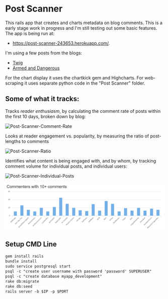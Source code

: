 # Post Scanner

This rails app that creates and charts metadata on blog comments. This is a early stage work in progress and I'm still testing out some basic features. The app is being run at:

- https://post-scanner-243653.herokuapp.com/.

I'm using a few posts from the blogs:

- [Twig](https://twigserial.wordpress.com/)
- [Armed and Dangerous](http://esr.ibiblio.org/)

For the chart display it uses the chartkick gem and Highcharts. For web-scraping it uses separate python code in the "Post Scanner" folder.

## Some of what it tracks:

Tracks *reader enthusiasm*, by calculating the comment rate of posts within the first 10 days, broken down by blog:

![Post-Scanner-Comment-Rate](https://raw.githubusercontent.com/Nico-ehs/post_scanner/tree/master/img/Post-Scanner-Comment-Rate.PNG)

Looks at reader engagement vs. popularity, by measuring the ratio of post-lengths to comments

![Post-Scanner-Ratio](https://raw.githubusercontent.com/Nico-ehs/post_scanner/tree/master/img/Post-Scanner-Ratio.PNG)

Identifies what content is being engaged with, and by whom, by tracking comment volume for individual posts, and individual users:

![Post-Scanner-Individual-Posts](https://raw.githubusercontent.com/Nico-ehs/post_scanner/tree/master/img/Post-Scanner-Individual-Posts.PNG)

![Post-Scanner-10-comments](https://raw.githubusercontent.com/Nico-ehs/post_scanner/master/img/Post-Scanner-10-comments.PNG)




## Setup CMD Line

```
gem install rails
bundle install
sudo service postgresql start
psql -c "create user username with password 'password' SUPERUSER"
psql -c "create database myapp_development"
rake db:migrate
rake db:seed
rails server -b $IP -p $PORT
```
